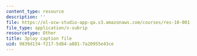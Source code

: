 ```yaml
---
content_type: resource
description: ''
file: https://ol-ocw-studio-app-qa.s3.amazonaws.com/courses/res-10-001-making-science-and-engineering-pictures-a-practical-guide-to-presenting-your-work-spring-2016/9839d134f2175d84a8817a20955e43ce_cnF_eoMHbmQ.vtt
file_type: application/x-subrip
resourcetype: Other
title: 3play caption file
uid: 9839d134-f217-5d84-a881-7a20955e43ce
---
```

